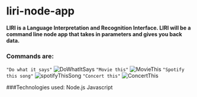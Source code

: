 # liri-node-app


**LIRI is a Language Interpretation and Recognition Interface. LIRI will be a command line node app that takes in parameters and gives you back data.**

### Commands are:
`"Do what it says"`
![DoWhatItSays](https://user-images.githubusercontent.com/53452871/65931287-161d3f00-e3d7-11e9-9819-c4492b0266c3.PNG)
`"Movie this"`
![MovieThis](https://user-images.githubusercontent.com/53452871/65931289-19182f80-e3d7-11e9-8824-2fee0d463413.PNG)
`"Spotify this song"`
![spotifyThisSong](https://user-images.githubusercontent.com/53452871/65931297-1cabb680-e3d7-11e9-80e3-d394d81c5950.PNG)
`"Concert this"`
![ConcertThis](https://user-images.githubusercontent.com/53452871/65931305-22090100-e3d7-11e9-86c3-8e0cb3b5f26e.PNG)


###Technologies used:
Node.js
Javascript
